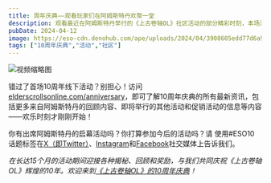 ```yaml
---
title: 周年庆典——观看玩家们在阿姆斯特丹欢聚一堂
description: 观看最近在阿姆斯特丹举行的《上古卷轴OL》社区活动的部分精彩时刻，本场活动拉开了盛大10周年庆典的序幕，庆典将持续15个月，在此期间你将能一睹游戏、玩家社区和开发者奉上的精彩内容。
pubDate: 2024-04-12
image: https://eso-cdn.denohub.com/ape/uploads/2024/04/3908605edd77d6a99a04378d026ea184.jpg
tags: ["10周年庆典","活动","社区"]
---
```


![视频缩略图](https://i.ytimg.com/vi/PZvlYFgTuOY/maxresdefault.jpg)

错过了首场10周年线下活动？别担心！访问[elderscrollsonline.com/anniversary](https://www.elderscrollsonline.com/cn/anniversary)，即可了解10周年庆典的所有最新资讯，包括更多来自阿姆斯特丹的回顾内容、即将举行的其他活动和促销活动的信息等内容——欢乐时刻才刚刚开始！

你有出席阿姆斯特丹的启幕活动吗？你打算参加今后的活动吗？请 使用#ESO10
话题标签在[X（即Twitter）](https://twitter.com/TESOnline)、[Instagram](https://www.instagram.com/elderscrollsonline/)和[Facebook](https://www.facebook.com/elderscrollsonline)社交媒体上告诉我们。 

_在长达15个月的活动期间迎接各种揭秘、回顾和奖励，与我们共同庆祝《上古卷轴OL》辉煌的10年。欢迎来到[《上古卷轴OL》的10周年庆典](https://www.elderscrollsonline.com/cn/anniversary)！_
